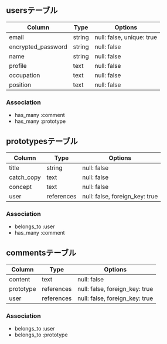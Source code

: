 ## usersテーブル

| Column              | Type       | Options       |
| ------------------- | ---------- | ------------- |
| email               | string     | null: false, unique: true |
| encrypted_password  | string     | null: false   |
| name                | string     | null: false   |
| profile             | text       | null: false   |
| occupation          | text       | null: false   |
| position            | text       | null: false   |

### Association
- has_many :comment
- has_many :prototype

## prototypesテーブル

| Column              | Type       | Options       |
| ------------------- | ---------- | ------------- |
| title               | string     | null: false   |
| catch_copy          | text       | null: false   |
| concept             | text       | null: false   |
| user                | references | null: false, foreign_key: true |

### Association
- belongs_to :user
- has_many :comment

## commentsテーブル

| Column              | Type       | Options       |
| ------------------- | ---------- | ------------- |
| content             | text       | null: false   |
| prototype           | references | null: false, foreign_key: true |
| user                | references | null: false, foreign_key: true |

### Association
- belongs_to :user
- belongs_to :prototype